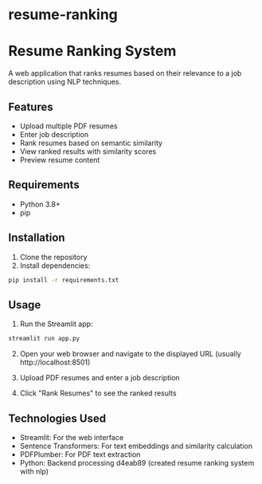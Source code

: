
# resume-ranking
# Resume Ranking System

A web application that ranks resumes based on their relevance to a job description using NLP techniques.

## Features

- Upload multiple PDF resumes
- Enter job description
- Rank resumes based on semantic similarity
- View ranked results with similarity scores
- Preview resume content

## Requirements

- Python 3.8+
- pip

## Installation

1. Clone the repository
2. Install dependencies:
```bash
pip install -r requirements.txt
```

## Usage

1. Run the Streamlit app:
```bash
streamlit run app.py
```

2. Open your web browser and navigate to the displayed URL (usually http://localhost:8501)

3. Upload PDF resumes and enter a job description

4. Click "Rank Resumes" to see the ranked results

## Technologies Used

- Streamlit: For the web interface
- Sentence Transformers: For text embeddings and similarity calculation
- PDFPlumber: For PDF text extraction
- Python: Backend processing
d4eab89 (created resume ranking system with nlp)

